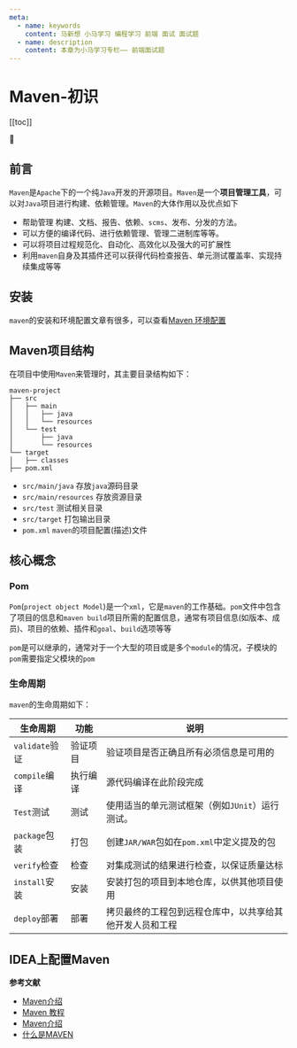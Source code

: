 ```yaml
---
meta:
  - name: keywords
    content: 马新想 小马学习 编程学习 前端 面试 面试题
  - name: description
    content: 本章为小马学习专栏—— 前端面试题
---
```



# Maven-初识

[[toc]]

:horse: 


## 前言

`Maven`是`Apache`下的一个纯`Java`开发的开源项目。`Maven`是一个**项目管理工具**，可以对`Java`项目进行构建、依赖管理。`Maven`的大体作用以及优点如下

- 帮助管理 构建、文档、报告、依赖、`scms`、发布、分发的方法。
- 可以方便的编译代码、进行依赖管理、管理二进制库等等。
- 可以将项目过程规范化、自动化、高效化以及强大的可扩展性
- 利用`maven`自身及其插件还可以获得代码检查报告、单元测试覆盖率、实现持续集成等等


## 安装

`maven`的安装和环境配置文章有很多，可以查看[Maven 环境配置](https://www.runoob.com/maven/maven-setup.html)


## Maven项目结构

在项目中使用`Maven`来管理时，其主要目录结构如下：

```
maven-project
├── src
│   ├── main
│   │   ├── java
│   │   └── resources
│   └── test
│       ├── java
│       └── resources
└── target
│   ├── classes
├── pom.xml
```

- `src/main/java` 存放`java`源码目录
- `src/main/resources` 存放资源目录
- `src/test` 测试相关目录
- `src/target` 打包输出目录
- `pom.xml` `maven`的项目配置(描述)文件


## 核心概念


### Pom

`Pom`(`project object Model`)是一个`xml`，它是`maven`的工作基础。`pom`文件中包含了项目的信息和`maven build`项目所需的配置信息，通常有项目信息(如版本、成员)、项目的依赖、插件和`goal`、`build`选项等等

`pom`是可以继承的，通常对于一个大型的项目或是多个`module`的情况，子模块的`pom`需要指定父模块的`pom`

### 生命周期

`maven`的生命周期如下：

|生命周期|功能|说明|
|---|---|---|
|`validate`验证|验证项目|验证项目是否正确且所有必须信息是可用的|
|`compile`编译|执行编译|源代码编译在此阶段完成|
|`Test`测试|测试|使用适当的单元测试框架（例如`JUnit`）运行测试。|
|`package`包装|打包|创建`JAR/WAR`包如在`pom.xml`中定义提及的包|
|`verify`检查|检查|对集成测试的结果进行检查，以保证质量达标|
|`install`安装|安装|安装打包的项目到本地仓库，以供其他项目使用|
|`deploy`部署|部署|拷贝最终的工程包到远程仓库中，以共享给其他开发人员和工程|


## IDEA上配置Maven

**参考文献**

- [Maven介绍](https://www.liaoxuefeng.com/wiki/1252599548343744/1309301146648610)
- [Maven 教程](https://www.runoob.com/maven/maven-tutorial.html)
- [Maven介绍](https://www.trinea.cn/android/maven/)
- [什么是MAVEN](https://how2j.cn/k/maven/maven-introduction/1328.html)